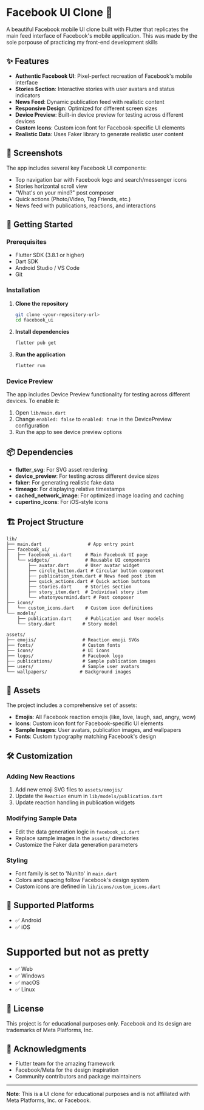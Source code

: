 # Facebook UI Clone 📱

A beautiful Facebook mobile UI clone built with Flutter that replicates the main feed interface of Facebook's mobile application.
This was made by the sole porpouse of practicing my front-end development skills

## ✨ Features

- **Authentic Facebook UI**: Pixel-perfect recreation of Facebook's mobile interface
- **Stories Section**: Interactive stories with user avatars and status indicators
- **News Feed**: Dynamic publication feed with realistic content
- **Responsive Design**: Optimized for different screen sizes
- **Device Preview**: Built-in device preview for testing across different devices
- **Custom Icons**: Custom icon font for Facebook-specific UI elements
- **Realistic Data**: Uses Faker library to generate realistic user content

## 🎯 Screenshots

The app includes several key Facebook UI components:
- Top navigation bar with Facebook logo and search/messenger icons
- Stories horizontal scroll view
- "What's on your mind?" post composer
- Quick actions (Photo/Video, Tag Friends, etc.)
- News feed with publications, reactions, and interactions

## 🚀 Getting Started

### Prerequisites

- Flutter SDK (3.8.1 or higher)
- Dart SDK
- Android Studio / VS Code
- Git

### Installation

1. **Clone the repository**
   ```bash
   git clone <your-repository-url>
   cd facebook_ui
   ```

2. **Install dependencies**
   ```bash
   flutter pub get
   ```

3. **Run the application**
   ```bash
   flutter run
   ```

### Device Preview

The app includes Device Preview functionality for testing across different devices. To enable it:

1. Open `lib/main.dart`
2. Change `enabled: false` to `enabled: true` in the DevicePreview configuration
3. Run the app to see device preview options

## 📦 Dependencies

- **flutter_svg**: For SVG asset rendering
- **device_preview**: For testing across different device sizes
- **faker**: For generating realistic fake data
- **timeago**: For displaying relative timestamps
- **cached_network_image**: For optimized image loading and caching
- **cupertino_icons**: For iOS-style icons

## 🏗️ Project Structure

```
lib/
├── main.dart                 # App entry point
├── facebook_ui/
│   ├── facebook_ui.dart     # Main Facebook UI page
│   └── widgets/             # Reusable UI components
│       ├── avatar.dart      # User avatar widget
│       ├── circle_button.dart # Circular button component
│       ├── publication_item.dart # News feed post item
│       ├── quick_actions.dart # Quick action buttons
│       ├── stories.dart     # Stories section
│       ├── story_item.dart  # Individual story item
│       └── whatonyourmind.dart # Post composer
├── icons/
│   └── custom_icons.dart    # Custom icon definitions
└── models/
    ├── publication.dart     # Publication and User models
    └── story.dart          # Story model

assets/
├── emojis/                 # Reaction emoji SVGs
├── fonts/                  # Custom fonts
├── icons/                  # UI icons
├── logos/                  # Facebook logo
├── publications/           # Sample publication images
├── users/                  # Sample user avatars
└── wallpapers/            # Background images
```

## 🎨 Assets

The project includes a comprehensive set of assets:

- **Emojis**: All Facebook reaction emojis (like, love, laugh, sad, angry, wow)
- **Icons**: Custom icon font for Facebook-specific UI elements
- **Sample Images**: User avatars, publication images, and wallpapers
- **Fonts**: Custom typography matching Facebook's design

## 🛠️ Customization

### Adding New Reactions
1. Add new emoji SVG files to `assets/emojis/`
2. Update the `Reaction` enum in `lib/models/publication.dart`
3. Update reaction handling in publication widgets

### Modifying Sample Data
- Edit the data generation logic in `facebook_ui.dart`
- Replace sample images in the `assets/` directories
- Customize the Faker data generation parameters

### Styling
- Font family is set to 'Nunito' in `main.dart`
- Colors and spacing follow Facebook's design system
- Custom icons are defined in `lib/icons/custom_icons.dart`

## 📱 Supported Platforms

- ✅ Android
- ✅ iOS
# Supported but not as pretty
- ✅ Web
- ✅ Windows
- ✅ macOS
- ✅ Linux

## 📄 License

This project is for educational purposes only. Facebook and its design are trademarks of Meta Platforms, Inc.

## 🙏 Acknowledgments

- Flutter team for the amazing framework
- Facebook/Meta for the design inspiration
- Community contributors and package maintainers

---

**Note**: This is a UI clone for educational purposes and is not affiliated with Meta Platforms, Inc. or Facebook.
